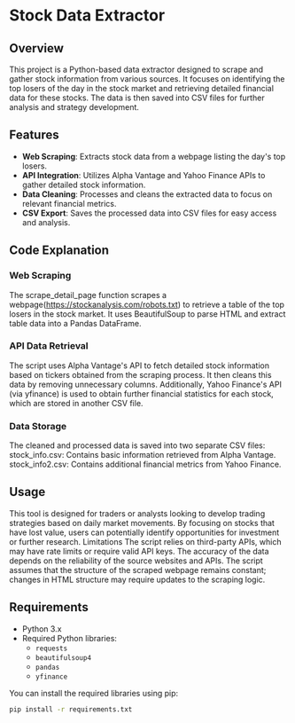 # Stock Data Extractor

## Overview

This project is a Python-based data extractor designed to scrape and gather stock information from various sources. It focuses on identifying the top losers of the day in the stock market and retrieving detailed financial data for these stocks. The data is then saved into CSV files for further analysis and strategy development.

## Features

- **Web Scraping**: Extracts stock data from a webpage listing the day's top losers.
- **API Integration**: Utilizes Alpha Vantage and Yahoo Finance APIs to gather detailed stock information.
- **Data Cleaning**: Processes and cleans the extracted data to focus on relevant financial metrics.
- **CSV Export**: Saves the processed data into CSV files for easy access and analysis.

## Code Explanation
### Web Scraping
The scrape_detail_page function scrapes a webpage(https://stockanalysis.com/robots.txt) to retrieve a table of the top losers in the stock market. It uses BeautifulSoup to parse HTML and extract table data into a Pandas DataFrame.
### API Data Retrieval
The script uses Alpha Vantage's API to fetch detailed stock information based on tickers obtained from the scraping process. It then cleans this data by removing unnecessary columns.
Additionally, Yahoo Finance's API (via yfinance) is used to obtain further financial statistics for each stock, which are stored in another CSV file.
### Data Storage
The cleaned and processed data is saved into two separate CSV files:
stock_info.csv: Contains basic information retrieved from Alpha Vantage.
stock_info2.csv: Contains additional financial metrics from Yahoo Finance.
## Usage
This tool is designed for traders or analysts looking to develop trading strategies based on daily market movements. By focusing on stocks that have lost value, users can potentially identify opportunities for investment or further research.
Limitations
The script relies on third-party APIs, which may have rate limits or require valid API keys.
The accuracy of the data depends on the reliability of the source websites and APIs.
The script assumes that the structure of the scraped webpage remains constant; changes in HTML structure may require updates to the scraping logic.
## Requirements

- Python 3.x
- Required Python libraries:
  - `requests`
  - `beautifulsoup4`
  - `pandas`
  - `yfinance`

You can install the required libraries using pip:

```bash
pip install -r requirements.txt